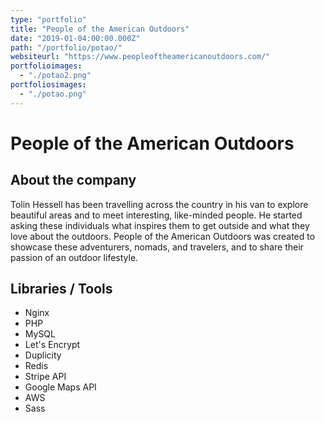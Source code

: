 ```yaml
---
type: "portfolio"
title: "People of the American Outdoors"
date: "2019-01-04:00:00.000Z"
path: "/portfolio/potao/"
websiteurl: "https://www.peopleoftheamericanoutdoors.com/"
portfolioimages:
  - "./potao2.png"
portfoliosimages:
  - "./potao.png"
---
```


# People of the American Outdoors

## About the company
Tolin Hessell has been travelling across the country in his van to explore beautiful areas and to meet interesting, like-minded people. He started asking these individuals what inspires them to get outside and what they love about the outdoors. People of the American Outdoors was created to showcase these adventurers, nomads, and travelers, and to share their passion of an outdoor lifestyle.

## Libraries / Tools
- Nginx
- PHP
- MySQL
- Let's Encrypt
- Duplicity
- Redis
- Stripe API
- Google Maps API
- AWS
- Sass